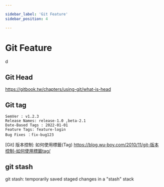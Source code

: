 ```yaml
---

sidebar_label: 'Git Feature'
sidebar_position: 4

---
```

# Git Feature
d
## Git Head

https://gitbook.tw/chapters/using-git/what-is-head

## Git tag

```text
SemVer : v1.2.3
Release Names: release-1.0 ,beta-2.1
Date-Based Tags : 2022-01-01
Feature Tags: feature-login
Bug Fixes ：fix-bug123
```

[Git] 版本控制: 如何使用標籤(Tag)
https://blog.wu-boy.com/2010/11/git-版本控制-如何使用標籤tag/

## git stash

git stash: temporarily saved staged changes in a "stash" stack


